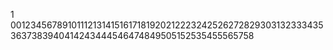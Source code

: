 1
0012345678910111213141516171819202122232425262728293031323334353637383940414243444546474849505152535455565758
